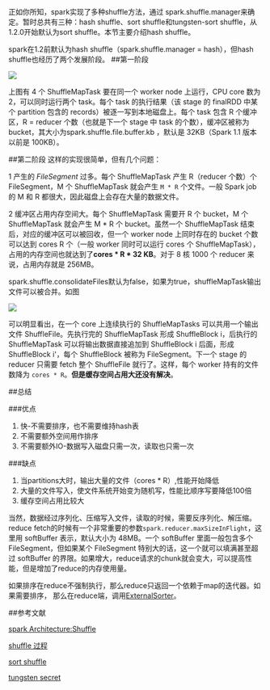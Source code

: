 正如你所知，spark实现了多种shuffle方法，通过 spark.shuffle.manager来确定。暂时总共有三种：hash shuffle、sort shuffle和tungsten-sort shuffle，从1.2.0开始默认为sort shuffle。本节主要介绍hash shuffle。

spark在1.2前默认为hash shuffle（spark.shuffle.manager = hash），但hash shuffle也经历了两个发展阶段。
##第一阶段

![](http://spark-internals.books.yourtion.com/markdown/PNGfigures/shuffle-write-no-consolidation.png)

上图有 4 个 ShuffleMapTask 要在同一个 worker node 上运行，CPU core 数为 2，可以同时运行两个 task。每个 task 的执行结果（该 stage 的 finalRDD 中某个 partition 包含的 records）被逐一写到本地磁盘上。每个 task 包含 R 个缓冲区，R = reducer 个数（也就是下一个 stage 中 task 的个数），缓冲区被称为 bucket，其大小为spark.shuffle.file.buffer.kb ，默认是 32KB（Spark 1.1 版本以前是 100KB）。

##第二阶段
这样的实现很简单，但有几个问题：

1 产生的 *FileSegment* 过多。每个 ShuffleMapTask 产生 R（reducer 个数）个 FileSegment，M 个 ShuffleMapTask 就会产生 `M * R` 个文件。一般 Spark job 的 M 和 R 都很大，因此磁盘上会存在大量的数据文件。

2 缓冲区占用内存空间大。每个 ShuffleMapTask 需要开 R 个 bucket，M 个 ShuffleMapTask 就会产生 M \* R 个 bucket。虽然一个 ShuffleMapTask 结束后，对应的缓冲区可以被回收，但一个 worker node 上同时存在的 bucket 个数可以达到 cores R 个（一般 worker 同时可以运行 cores 个 ShuffleMapTask），占用的内存空间也就达到了**cores \* R \* 32 KB**。对于 8 核 1000 个 reducer 来说，占用内存就是 256MB。

spark.shuffle.consolidateFiles默认为false，如果为true，shuffleMapTask输出文件可以被合并。如图

![](http://spark-internals.books.yourtion.com/markdown/PNGfigures/shuffle-write-consolidation.png)

可以明显看出，在一个 core 上连续执行的 ShuffleMapTasks 可以共用一个输出文件 ShuffleFile。先执行完的 ShuffleMapTask 形成 ShuffleBlock i，后执行的 ShuffleMapTask 可以将输出数据直接追加到 ShuffleBlock i 后面，形成 ShuffleBlock i'，每个 ShuffleBlock 被称为 FileSegment。下一个 stage 的 reducer 只需要 fetch 整个 ShuffleFile 就行了。这样，每个 worker 持有的文件数降为 `cores * R`。**但是缓存空间占用大还没有解决**。

##总结

###优点

1. 快-不需要排序，也不需要维持hash表
2. 不需要额外空间用作排序
3. 不需要额外IO-数据写入磁盘只需一次，读取也只需一次

###缺点

1. 当partitions大时，输出大量的文件（cores * R）,性能开始降低
2. 大量的文件写入，使文件系统开始变为随机写，性能比顺序写要降低100倍
3. 缓存空间占用比较大

当然，数据经过序列化、压缩写入文件，读取的时候，需要反序列化、解压缩。reduce fetch的时候有一个非常重要的参数`spark.reducer.maxSizeInFlight`，这里用 softBuffer 表示，默认大小为 48MB。一个 softBuffer 里面一般包含多个 FileSegment，但如果某个 FileSegment 特别大的话，这一个就可以填满甚至超过 softBuffer 的界限。如果增大，reduce请求的chunk就会变大，可以提高性能，但是增加了reduce的内存使用量。

如果排序在reduce不强制执行，那么reduce只返回一个依赖于map的迭代器。如果需要排序，	那么在reduce端，调用[ExternalSorter](https://github.com/apache/spark/blob/master/core/src/main/scala/org/apache/spark/util/collection/ExternalSorter.scala)。

##参考文献

[spark Architecture:Shuffle](http://0x0fff.com/spark-architecture-shuffle/)

[shuffle 过程](http://spark-internals.books.yourtion.com/markdown/4-shuffleDetails.html)

[sort shuffle](https://github.com/hustnn/SparkShuffleComparison)

[tungsten secret](https://github.com/hustnn/TungstenSecret)